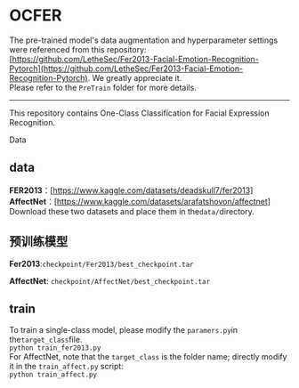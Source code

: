 # OCFER

The pre-trained model's data augmentation and hyperparameter settings were referenced from this repository: [https://github.com/LetheSec/Fer2013-Facial-Emotion-Recognition-Pytorch](https://github.com/LetheSec/Fer2013-Facial-Emotion-Recognition-Pytorch). We greatly appreciate it.<br>
Please refer to the `PreTrain` folder for more details.<br>
***
This repository contains One-Class Classification for Facial Expression Recognition.<br>

Data<br>
## data
**FER2013**：[https://www.kaggle.com/datasets/deadskull7/fer2013]<br>
**AffectNet**：[https://www.kaggle.com/datasets/arafatshovon/affectnet]<br>
Download these two datasets and place them in the`data/`directory.<br>

## 预训练模型
**Fer2013**:`checkpoint/Fer2013/best_checkpoint.tar`<br>

**AffectNet**: `checkpoint/AffectNet/best_checkpoint.tar`<br>
## train
To train a single-class model, please modify the `paramers.py`in the`target_class`file.<br>
```python train_fer2013.py```<br>
For AffectNet, note that the `target_class` is the folder name; directly modify it in the `train_affect.py` script:<br>
```python train_affect.py```<br>

